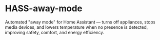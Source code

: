 # HASS-away-mode
Automated "away mode" for Home Assistant — turns off appliances, stops media devices, and lowers temperature when no presence is detected, improving safety, comfort, and energy efficiency.
